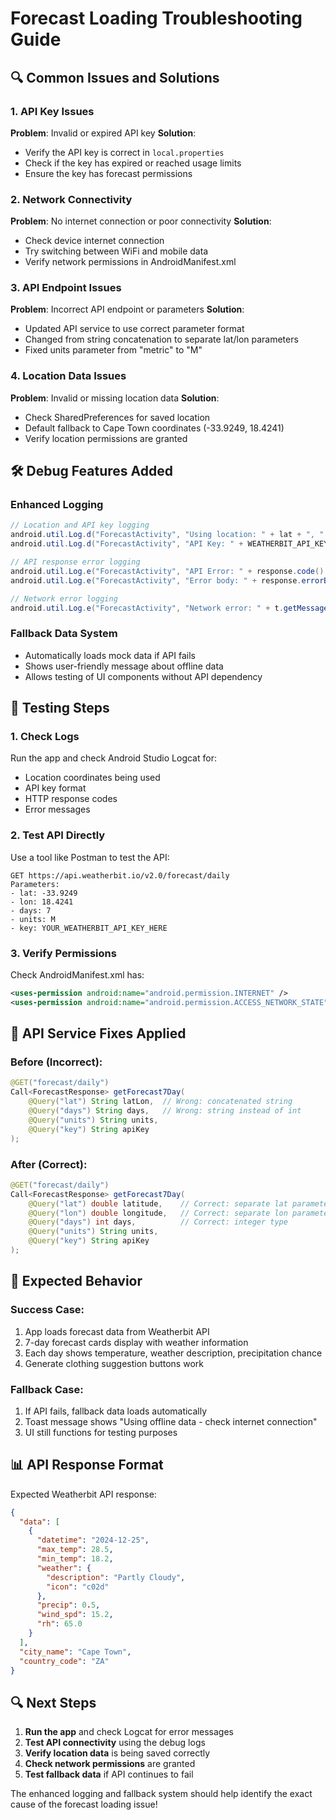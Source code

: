# Forecast Loading Troubleshooting Guide

## 🔍 **Common Issues and Solutions**

### **1. API Key Issues**
**Problem**: Invalid or expired API key
**Solution**: 
- Verify the API key is correct in `local.properties`
- Check if the key has expired or reached usage limits
- Ensure the key has forecast permissions

### **2. Network Connectivity**
**Problem**: No internet connection or poor connectivity
**Solution**:
- Check device internet connection
- Try switching between WiFi and mobile data
- Verify network permissions in AndroidManifest.xml

### **3. API Endpoint Issues**
**Problem**: Incorrect API endpoint or parameters
**Solution**:
- Updated API service to use correct parameter format
- Changed from string concatenation to separate lat/lon parameters
- Fixed units parameter from "metric" to "M"

### **4. Location Data Issues**
**Problem**: Invalid or missing location data
**Solution**:
- Check SharedPreferences for saved location
- Default fallback to Cape Town coordinates (-33.9249, 18.4241)
- Verify location permissions are granted

## 🛠️ **Debug Features Added**

### **Enhanced Logging**
```java
// Location and API key logging
android.util.Log.d("ForecastActivity", "Using location: " + lat + ", " + lng);
android.util.Log.d("ForecastActivity", "API Key: " + WEATHERBIT_API_KEY.substring(0, 8) + "...");

// API response error logging
android.util.Log.e("ForecastActivity", "API Error: " + response.code() + " - " + response.message());
android.util.Log.e("ForecastActivity", "Error body: " + response.errorBody().string());

// Network error logging
android.util.Log.e("ForecastActivity", "Network error: " + t.getMessage());
```

### **Fallback Data System**
- Automatically loads mock data if API fails
- Shows user-friendly message about offline data
- Allows testing of UI components without API dependency

## 📱 **Testing Steps**

### **1. Check Logs**
Run the app and check Android Studio Logcat for:
- Location coordinates being used
- API key format
- HTTP response codes
- Error messages

### **2. Test API Directly**
Use a tool like Postman to test the API:
```
GET https://api.weatherbit.io/v2.0/forecast/daily
Parameters:
- lat: -33.9249
- lon: 18.4241
- days: 7
- units: M
- key: YOUR_WEATHERBIT_API_KEY_HERE
```

### **3. Verify Permissions**
Check AndroidManifest.xml has:
```xml
<uses-permission android:name="android.permission.INTERNET" />
<uses-permission android:name="android.permission.ACCESS_NETWORK_STATE" />
```

## 🔧 **API Service Fixes Applied**

### **Before (Incorrect)**:
```java
@GET("forecast/daily")
Call<ForecastResponse> getForecast7Day(
    @Query("lat") String latLon,  // Wrong: concatenated string
    @Query("days") String days,   // Wrong: string instead of int
    @Query("units") String units,
    @Query("key") String apiKey
);
```

### **After (Correct)**:
```java
@GET("forecast/daily")
Call<ForecastResponse> getForecast7Day(
    @Query("lat") double latitude,    // Correct: separate lat parameter
    @Query("lon") double longitude,   // Correct: separate lon parameter
    @Query("days") int days,          // Correct: integer type
    @Query("units") String units,
    @Query("key") String apiKey
);
```

## 🚀 **Expected Behavior**

### **Success Case**:
1. App loads forecast data from Weatherbit API
2. 7-day forecast cards display with weather information
3. Each day shows temperature, weather description, precipitation chance
4. Generate clothing suggestion buttons work

### **Fallback Case**:
1. If API fails, fallback data loads automatically
2. Toast message shows "Using offline data - check internet connection"
3. UI still functions for testing purposes

## 📊 **API Response Format**

Expected Weatherbit API response:
```json
{
  "data": [
    {
      "datetime": "2024-12-25",
      "max_temp": 28.5,
      "min_temp": 18.2,
      "weather": {
        "description": "Partly Cloudy",
        "icon": "c02d"
      },
      "precip": 0.5,
      "wind_spd": 15.2,
      "rh": 65.0
    }
  ],
  "city_name": "Cape Town",
  "country_code": "ZA"
}
```

## 🔍 **Next Steps**

1. **Run the app** and check Logcat for error messages
2. **Test API connectivity** using the debug logs
3. **Verify location data** is being saved correctly
4. **Check network permissions** are granted
5. **Test fallback data** if API continues to fail

The enhanced logging and fallback system should help identify the exact cause of the forecast loading issue!



